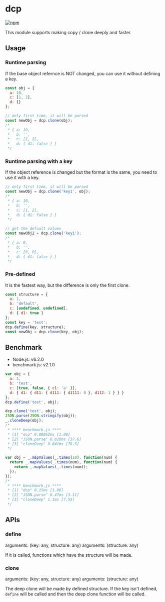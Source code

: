 # dcp

[![npm](https://img.shields.io/npm/v/dcp.svg)](https://www.npmjs.com/package/dcp)

This module supports making copy / clone deeply and faster.

## Usage

### Runtime parsing

If the base object refernce is NOT changed, you can use it without defining a key.

```js
const obj = {
  a: 10,
  c: [1, 2],
  d: {}
};

// only first time, it will be parsed
const newObj = dcp.clone(obj);
/*
 * { a: 10,
 *   b: '',
 *   c: [1, 2],
 *   d: { d1: false } }
 */
```

### Runtime parsing with a key

If the object reference is changed but the format is the same, you need to use it with a key.

```js
// only first time, it will be parsed
const newObj = dcp.clone('key1', obj);
/*
 * { a: 10,
 *   b: '',
 *   c: [1, 2],
 *   d: { d1: false } }
 */

// get the default values
const newObj2 = dcp.clone('key1');
/*
 * { a: 0,
 *   b: '',
 *   c: [0, 0],
 *   d: { d1: false } }
 */
```

### Pre-defined

It is the fastest way, but the difference is only the first clone.

```js
const structure = {
  a: 1,
  b: 'default',
  c: [undefined, undefined],
  d: { d1: true }
};
const key = 'test';
dcp.define(key, structure);
const newObj = dcp.clone(key, obj);
```

## Benchmark

- Node.js: v6.2.0
- benchmark.js: v2.1.0

```js
var obj = {
  a: 1,
  b: 'test',
  c: [true, false, { c1: 'a' }],
  d: { d1: { d11: { d111: { d1111: 0 }, d112: 1 } } }
};
dcp.define('test', obj);

dcp.clone('test', obj);
JSON.parse(JSON.stringify(obj));
_.cloneDeep(obj);
/*
 * **** benchmark.js ****
 * [1] "dcp" 0.00052ms [1.00]
 * [2] "JSON.parse" 0.020ms [37.6]
 * [3] "cloneDeep" 0.041ms [78.5]
 */

var obj = _.mapValues(_.times(10), function(num) {
  return _.mapValues(_.times(num), function(num) {
    return _.mapValues(_.times(num));
  });
});
/*
 * **** benchmark.js ****
 * [1] "dcp" 0.15ms [1.00]
 * [2] "JSON.parse" 0.47ms [3.11]
 * [3] "cloneDeep" 1.1ms [7.55]
 */
```

## APIs

### define

arguments: (key: any, structure: any)
arguments: (structure: any)

If it is called, functions which have the structure will be made.

### clone

arguments: (key: any, structure: any)
arguments: (structure: any)

The deep clone will be made by defined structure.
If the key isn't defined, `define` will be called and then the deep clone function will be called.

